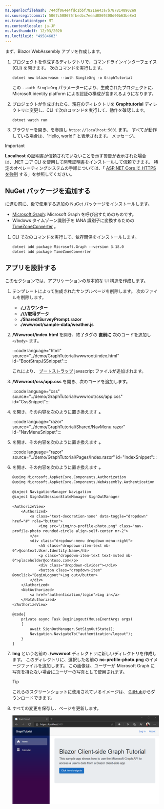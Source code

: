 ```yaml
---
ms.openlocfilehash: 744df064e4fdc1bbf7821ae43a7b7878148902e9
ms.sourcegitcommit: 5067c508675fbedbc7eead0869308d00b63be8e3
ms.translationtype: MT
ms.contentlocale: ja-JP
ms.lasthandoff: 12/03/2020
ms.locfileid: "49584683"
---
```

<!-- markdownlint-disable MD002 MD041 -->

まず、Blazor WebAssembly アプリを作成します。

1. プロジェクトを作成するディレクトリで、コマンドラインインターフェイス (CLI) を開きます。 次のコマンドを実行します。

    ```Shell
    dotnet new blazorwasm --auth SingleOrg -o GraphTutorial
    ```

    この `--auth SingleOrg` パラメーターにより、生成されたプロジェクトに、Microsoft identity platform による認証の構成が含まれるようになります。

1. プロジェクトが作成されたら、現在のディレクトリを **Graphtutorial** ディレクトリに変更し、CLI で次のコマンドを実行して、動作を確認します。

    ```Shell
    dotnet watch run
    ```

1. ブラウザーを開き、を参照し `https://localhost:5001` ます。 すべてが動作している場合は、"Hello, world!" と表示されます。 メッセージ。

> [!IMPORTANT]
> **Localhost** の証明書が信頼されていないことを示す警告が表示された場合は、.NET コア CLI を使用して開発証明書をインストールして信頼できます。 特定のオペレーティングシステムの手順については、「 [ASP.NET Core で HTTPS を強制](/aspnet/core/security/enforcing-ssl?view=aspnetcore-3.1) する」を参照してください。

## <a name="add-nuget-packages"></a>NuGet パッケージを追加する

に進む前に、後で使用する追加の NuGet パッケージをインストールします。

- [Microsoft.Graph](https://www.nuget.org/packages/Microsoft.Graph/): Microsoft Graph を呼び出すためのものです。
- Windows タイムゾーン識別子を IANA 識別子に変換するための[TimeZoneConverter](https://github.com/mj1856/TimeZoneConverter) 。

1. CLI で次のコマンドを実行して、依存関係をインストールします。

    ```Shell
    dotnet add package Microsoft.Graph --version 3.18.0
    dotnet add package TimeZoneConverter
    ```

## <a name="design-the-app"></a>アプリを設計する

このセクションでは、アプリケーションの基本的な UI 構造を作成します。

1. テンプレートによって生成されたサンプルページを削除します。 次のファイルを削除します。

    - **./_/カウンター**
    - **.////取得データ**
    - **./Shared/SurveyPrompt.razor**
    - **./wwwroot/sample-data/weather.js**

1. **/Wwwroot/index.html** を開き、終了タグの **直前に** 次のコードを追加し `</body>` ます。

    :::code language="html" source="../demo/GraphTutorial/wwwroot/index.html" id="BootStrapJSSnippet":::

    これにより、 [ブートストラップ](https://getbootstrap.com/docs/4.5/getting-started/introduction/) javascript ファイルが追加されます。

1. **/Wwwroot/css/app.css** を開き、次のコードを追加します。

    :::code language="css" source="../demo/GraphTutorial/wwwroot/css/app.css" id="CssSnippet":::

1. を開き、その内容を次のように置き換えます **。**

    :::code language="razor" source="../demo/GraphTutorial/Shared/NavMenu.razor" id="NavMenuSnippet":::

1. を開き、その内容を次のように置き換えます **。**

    :::code language="razor" source="../demo/GraphTutorial/Pages/Index.razor" id="IndexSnippet":::

1. を開き、その内容を次のように置き換えます **。**

    ```razor
    @using Microsoft.AspNetCore.Components.Authorization
    @using Microsoft.AspNetCore.Components.WebAssembly.Authentication

    @inject NavigationManager Navigation
    @inject SignOutSessionStateManager SignOutManager

    <AuthorizeView>
        <Authorized>
            <a class="text-decoration-none" data-toggle="dropdown" href="#" role="button">
                <img src="/img/no-profile-photo.png" class="nav-profile-photo rounded-circle align-self-center mr-2">
            </a>
            <div class="dropdown-menu dropdown-menu-right">
                <h5 class="dropdown-item-text mb-0">@context.User.Identity.Name</h5>
                <p class="dropdown-item-text text-muted mb-0">placeholder@contoso.com</p>
                <div class="dropdown-divider"></div>
                <button class="dropdown-item" @onclick="BeginLogout">Log out</button>
            </div>
        </Authorized>
        <NotAuthorized>
            <a href="authentication/login">Log in</a>
        </NotAuthorized>
    </AuthorizeView>

    @code{
        private async Task BeginLogout(MouseEventArgs args)
        {
            await SignOutManager.SetSignOutState();
            Navigation.NavigateTo("authentication/logout");
        }
    }
    ```

1. **Img** という名前の **./wwwroot** ディレクトリに新しいディレクトリを作成します。 このディレクトリに、選択した名前の **no-profile-photo.png** のイメージファイルを追加します。 この画像は、ユーザーが Microsoft Graph に写真を持たない場合にユーザーの写真として使用されます。

    > [!TIP]
    > これらのスクリーンショットに使用されているイメージは、 [GitHub](https://github.com/microsoftgraph/msgraph-training-blazor-clientside/blob/master/demo/GraphTutorial/wwwroot/img/no-profile-photo.png)からダウンロードできます。

1. すべての変更を保存し、ページを更新します。

    ![デザインが変更されたホーム ページのスクリーンショット](./images/create-app-01.png)
